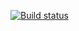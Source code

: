 [![Build status](https://ci.appveyor.com/api/projects/status/4g67qmge1hxsl31r?svg=true)](https://ci.appveyor.com/project/OlgaUsh89/api-71wxh)